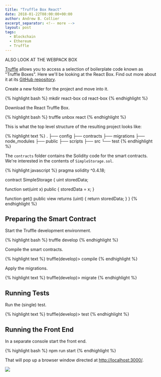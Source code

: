 ```yaml
---
title: "Truffle Box React"
date: 2018-01-22T08:00:00+00:00
author: Andrew B. Collier
excerpt_separator: <!-- more -->
layout: post
tags:
  - Blockchain
  - Ethereum
  - Truffle
---
```


ALSO LOOK AT THE WEBPACK BOX

[Truffle]() allows you to access a selection of boilerplate code known as "Truffle Boxes".  Here we'll be looking at the React Box. Find out more about it at its [GitHub repository](https://github.com/truffle-box/react-box).

Create a new folder for the project and move into it.

{% highlight bash %}
mkdir react-box
cd react-box
{% endhighlight %}

Download the React Truffle Box.

{% highlight bash %}
truffle unbox react
{% endhighlight %}

This is what the top level structure of the resulting project looks like:

{% highlight text %}
.
├── config
├── contracts
├── migrations
├── node_modules
├── public
├── scripts
├── src
└── test
{% endhighlight %}

The `contracts` folder contains the Solidity code for the smart contracts. We're interested in the contents of `SimpleStorage.sol`.

{% highlight javascript %}
pragma solidity ^0.4.18;

contract SimpleStorage {
  uint storedData;

  function set(uint x) public {
    storedData = x;
  }

  function get() public view returns (uint) {
    return storedData;
  }
}
{% endhighlight %}

## Preparing the Smart Contract

Start the Truffle development environment.

{% highlight bash %}
truffle develop
{% endhighlight %}

Compile the smart contracts.

{% highlight text %}
truffle(develop)> compile
{% endhighlight %}

Apply the migrations.

{% highlight text %}
truffle(develop)> migrate
{% endhighlight %}

## Running Tests

Run the (single) test.

{% highlight text %}
truffle(develop)> test
{% endhighlight %}

## Running the Front End

In a separate console start the front end.

{% highlight bash %}
npm run start
{% endhighlight %}

That will pop up a browser window directed at <http://localhost:3000/>.

![](/img/2017/11/truffle-react-front-end.png)